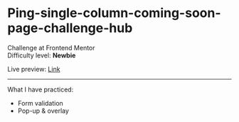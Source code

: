 # Ping-single-column-coming-soon-page-challenge-hub
Challenge at Frontend Mentor</br>
Difficulty level: <b>Newbie</b>

Live preview: <a href="https://ping-single-column-coming-soon-page-challenge-hub.vercel.app">Link</a>

<hr>
What I have practiced: </br>
<ul>
<li>Form validation</li>
<li>Pop-up & overlay</li>
</ul>
